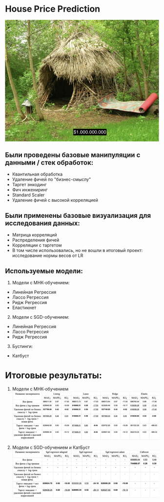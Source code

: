 # House Price Prediction
![alt text](https://github.com/NickolayYakovchukfm/python_project/blob/main/Screenshot%202024-12-11%20at%2019.10.59.png)


## Были проведены базовые манипуляции с данными / стек обработок:

- Квантильная обработка
- Удаление фичей по "бизнес-смыслу"
- Таргет энкодинг
- Фич инжениринг
- Standard Scaler
- Удаление фичей с высокой корреляцией

## Были применены базовые визуализация для исследования данных:

- Матрица корреляций
- Распределения фичей
- Корреляции с таргетом
- В том числе использовались, но не вошли в итоговый проект: исследование нормы весов от LR

## Используемые модели:

1. Модели с МНК-обучением:
  - Линейная Регрессия
  - Лассо Регрессия
  - Ридж Регрессия
  - Еластикнет

2. Модели с SGD-обучением:
  - Линейная Регрессия
  - Лассо Регрессия
  - Ридж Регрессия

3. Бустинги:
  - Катбуст

# Итоговые результаты:

1. Модели с МНК-обучением
![alt text](https://github.com/NickolayYakovchukfm/python_project/blob/main/Screenshot%202024-12-11%20at%2020.55.21.png)

2. Модели с SGD-обучением и КатБуст
![alt text](https://github.com/NickolayYakovchukfm/python_project/blob/main/Screenshot%202024-12-11%20at%2020.55.37.png)

